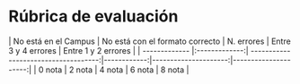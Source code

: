 # Rúbrica de evaluación

| No está en el Campus          | No está con el formato correcto      | N. errores  | Entre 3 y 4 errores  | Entre 1 y 2 errores  |
| ------------- |:-------------:| ------------------------------------:|------------:|---------------------:|---------------------:|
| 0 nota        | 2  nota       | 4 nota                               | 6 nota                             | 8 nota               |
